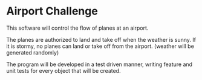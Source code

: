 Airport Challenge
=================

This software will control the flow of planes at an airport.

The planes are authorized to land and take off when the weather is sunny. If it is stormy, no planes can land or take off from the airport. (weather will be generated randomly)

The program will be developed in a test driven manner, writing feature and unit tests for every object that will be created.
